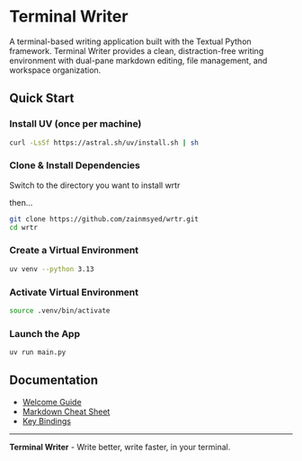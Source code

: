 # Terminal Writer

A terminal-based writing application built with the Textual Python framework. Terminal Writer provides a clean, distraction-free writing environment with dual-pane markdown editing, file management, and workspace organization.

## Quick Start

### Install UV (once per machine)

```bash
curl -LsSf https://astral.sh/uv/install.sh | sh
```

### Clone & Install Dependencies

Switch to the directory you want to install wrtr

then...

```bash
git clone https://github.com/zainmsyed/wrtr.git
cd wrtr
```

### Create a Virtual Environment

```bash
uv venv --python 3.13
```

### Activate Virtual Environment

```bash
source .venv/bin/activate
```

### Launch the App

```bash
uv run main.py
```

## Documentation

- [Welcome Guide](docs/Welcome.md)
- [Markdown Cheat Sheet](docs/Markdown_Cheat_Sheet.md)
- [Key Bindings](docs/Key_Binding_Cheat_Sheet.md)

---

**Terminal Writer** - Write better, write faster, in your terminal.
